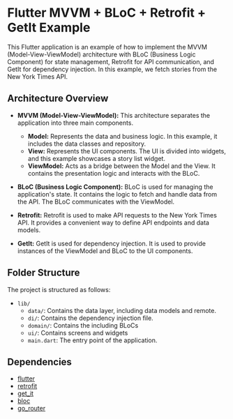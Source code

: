 # 
# Flutter MVVM + BLoC + Retrofit + GetIt Example

This Flutter application is an example of how to implement the MVVM (Model-View-ViewModel) architecture with BLoC (Business Logic Component) for state management, Retrofit for API communication, and GetIt for dependency injection. In this example, we fetch stories from the New York Times API.




## Architecture Overview

-   **MVVM (Model-View-ViewModel):** This architecture separates the application into three main components.
    
    -   **Model:** Represents the data and business logic. In this example, it includes the data classes and repository.
    -   **View:** Represents the UI components. The UI is divided into widgets, and this example showcases a story list widget.
    -   **ViewModel:** Acts as a bridge between the Model and the View. It contains the presentation logic and interacts with the BLoC.
-   **BLoC (Business Logic Component):** BLoC is used for managing the application's state. It contains the logic to fetch and handle data from the API. The BLoC communicates with the ViewModel.
    
-   **Retrofit:** Retrofit is used to make API requests to the New York Times API. It provides a convenient way to define API endpoints and data models.
    
-   **GetIt:** GetIt is used for dependency injection. It is used to provide instances of the ViewModel and BLoC to the UI components.
    

## Folder Structure

The project is structured as follows:

-   `lib/`
    -   `data/`: Contains the data layer, including data models and remote.
    -   `di/`: Contains the dependency injection file.
    -   `domain/`: Contains the including BLoCs
    -   `ui/`: Contains screens and widgets
    -   `main.dart`: The entry point of the application. 

## Dependencies

-   [flutter](https://pub.dev/packages/flutter)
-   [retrofit](https://pub.dev/packages/retrofit)
-   [get_it](https://pub.dev/packages/get_it)
-   [bloc](https://pub.dev/packages/flutter_bloc)
-   [go_router](https://pub.dev/packages/go_router)

